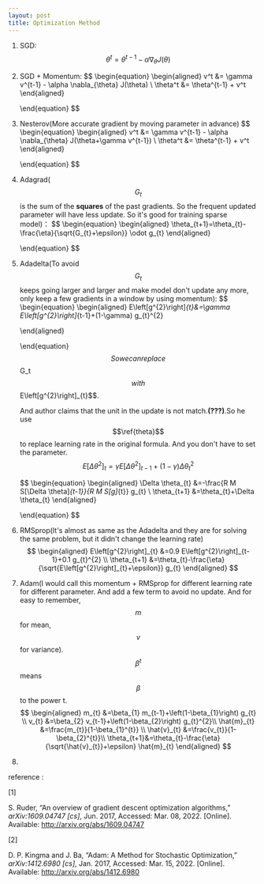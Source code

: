 ```yaml
---
layout: post
title: Optimization Method
---
```


1. SGD:
   $$
   \begin{equation}
   \theta^t = \theta^{t-1} - \alpha \nabla_{\theta} J(\theta) 
   \end{equation}
   $$
   
   
2. SGD + Momentum:
   $$
   \begin{equation}
   \begin{aligned}
   v^t &= \gamma v^{t-1} - \alpha \nabla_{\theta} J(\theta) \\
   \theta^t &= \theta^{t-1} + v^t
   \end{aligned}
   
   \end{equation}
   $$

3. Nesterov(More accurate gradient by moving parameter in advance)
   $$
   \begin{equation}
   \begin{aligned}
   v^t &= \gamma v^{t-1} - \alpha \nabla_{\theta} J(\theta+\gamma v^{t-1}) \\
   \theta^t &= \theta^{t-1} + v^t
   \end{aligned}
   
   \end{equation}
   $$

4. Adagrad($$G_t$$ is the sum of the **squares** of  the past gradients. So the frequent updated parameter will have less update.  So it's good for training sparse model)：
   $$
   \begin{equation}
   \begin{aligned}
   \theta_{t+1}=\theta_{t}-\frac{\eta}{\sqrt{G_{t}+\epsilon}} \odot g_{t}
   \end{aligned}
   
   \end{equation}
   $$
   

5. Adadelta(To avoid $$G_t$$ keeps going larger and larger and make model don't update any more, only keep a few gradients in a window by using momentum):
   $$
   \begin{equation}
   \begin{aligned}
   E\left[g^{2}\right]_{t}&=\gamma E\left[g^{2}\right]_{t-1}+(1-\gamma) g_{t}^{2}
   
   \end{aligned}
   
   \end{equation}
   $$
   So we can replace $$G_t$$ with $$E\left[g^{2}\right]_{t}$$.

   And author claims that the unit in the update is not match.**(???)**.So  he use $$\ref{theta}$$ to replace learning rate in the original formula. And you don't have to set the parameter.
   $$
   \begin{equation}
   \label{theta}
   E\left[\Delta \theta^{2}\right]_{t}=\gamma E\left[\Delta \theta^{2}\right]_{t-1}+(1-\gamma) \Delta \theta_{t}^{2}
   \end{equation}
   $$

   $$
   \begin{equation}
   \begin{aligned}
   \Delta \theta_{t} &=-\frac{R M S[\Delta \theta]_{t-1}}{R M S[g]_{t}} g_{t} \\
   \theta_{t+1} &=\theta_{t}+\Delta \theta_{t}
   \end{aligned}
   
   \end{equation}
   $$

   

6. RMSprop(It's almost as same as the Adadelta and they are for solving the same problem, but it didn't change the learning rate)
   $$
   \begin{aligned}
   E\left[g^{2}\right]_{t} &=0.9 E\left[g^{2}\right]_{t-1}+0.1 g_{t}^{2} \\
   \theta_{t+1} &=\theta_{t}-\frac{\eta}{\sqrt{E\left[g^{2}\right]_{t}+\epsilon}} g_{t}
   \end{aligned}
   $$
   

7. Adam(I would call this momentum +  RMSprop for different learning rate for different parameter. And add a few term to avoid no update. And for easy to remember, $$m$$ for mean, $$v$$ for variance).$$\beta ^t $$means $$\beta$$ to the power t.
   $$
   \begin{aligned}
   m_{t} &=\beta_{1} m_{t-1}+\left(1-\beta_{1}\right) g_{t} \\
   v_{t} &=\beta_{2} v_{t-1}+\left(1-\beta_{2}\right) g_{t}^{2}\\
   \hat{m}_{t} &=\frac{m_{t}}{1-\beta_{1}^{t}} \\
   \hat{v}_{t} &=\frac{v_{t}}{1-\beta_{2}^{t}}\\
   \theta_{t+1}&=\theta_{t}-\frac{\eta}{\sqrt{\hat{v}_{t}}+\epsilon} \hat{m}_{t}
   \end{aligned}
   $$

8. 

reference :

[1]

S. Ruder, “An overview of gradient descent optimization algorithms,” *arXiv:1609.04747 [cs]*, Jun. 2017, Accessed: Mar. 08, 2022. [Online]. Available: http://arxiv.org/abs/1609.04747

[2]

D. P. Kingma and J. Ba, “Adam: A Method for Stochastic Optimization,” *arXiv:1412.6980 [cs]*, Jan. 2017, Accessed: Mar. 15, 2022. [Online]. Available: http://arxiv.org/abs/1412.6980
